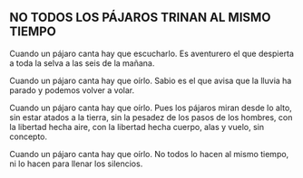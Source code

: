 ## NO TODOS LOS PÁJAROS TRINAN AL MISMO TIEMPO

Cuando un pájaro canta hay que escucharlo.
Es aventurero el que despierta a toda la selva a las seis de la mañana.

Cuando un pájaro canta hay que oírlo.
Sabio es el que avisa que la lluvia ha parado y podemos volver a volar.

Cuando un pájaro canta hay que oírlo.
Pues los pájaros miran desde lo alto, sin estar atados a la tierra, sin la pesadez de los pasos de los hombres, con la libertad hecha aire, con la libertad hecha cuerpo, alas y vuelo, sin concepto.

Cuando un pájaro canta hay que oírlo.
No todos lo hacen al mismo tiempo, ni lo hacen para llenar los silencios.